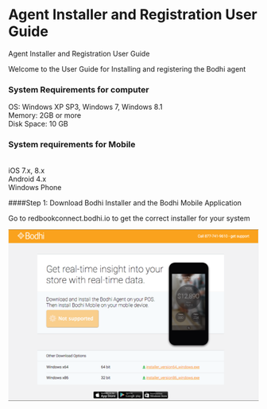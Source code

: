 # Agent Installer and Registration User Guide
Agent Installer and Registration User Guide

Welcome to the User Guide for Installing and registering the Bodhi agent

### System Requirements for computer
OS: Windows XP SP3, Windows 7, Windows 8.1
</br> Memory: 2GB or more
</br> Disk Space: 10 GB

### System requirements for Mobile
</br>iOS 7.x, 8.x
</br>Android 4.x
</br>Windows Phone

####Step 1: Download Bodhi Installer and the Bodhi Mobile Application

Go to redbookconnect.bodhi.io to get the correct installer for your system

![alt text](/images/image15.png?raw=true "Logo Title Text 1")

